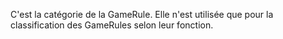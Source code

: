 C'est la catégorie de la GameRule. Elle n'est utilisée que pour la classification des GameRules selon leur fonction.